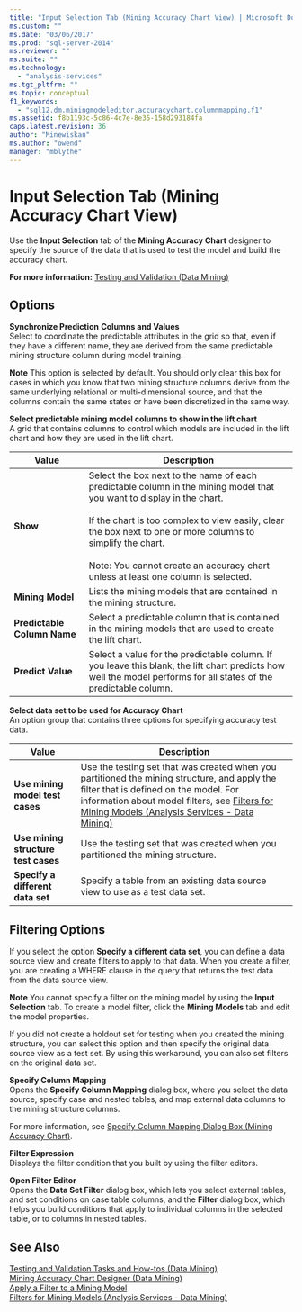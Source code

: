 ```yaml
---
title: "Input Selection Tab (Mining Accuracy Chart View) | Microsoft Docs"
ms.custom: ""
ms.date: "03/06/2017"
ms.prod: "sql-server-2014"
ms.reviewer: ""
ms.suite: ""
ms.technology: 
  - "analysis-services"
ms.tgt_pltfrm: ""
ms.topic: conceptual
f1_keywords: 
  - "sql12.dm.miningmodeleditor.accuracychart.columnmapping.f1"
ms.assetid: f8b1193c-5c86-4c7e-8e35-158d293184fa
caps.latest.revision: 36
author: "Minewiskan"
ms.author: "owend"
manager: "mblythe"
---
```

# Input Selection Tab (Mining Accuracy Chart View)
  Use the **Input Selection** tab of the **Mining Accuracy Chart** designer to specify the source of the data that is used to test the model and build the accuracy chart.  
  
 **For more information:** [Testing and Validation &#40;Data Mining&#41;](data-mining/testing-and-validation-data-mining.md)  
  
## Options  
 **Synchronize Prediction**  **Columns and Values**  
 Select to coordinate the predictable attributes in the grid so that, even if they have a different name, they are derived from the same predictable mining structure column during model training.  
  
 **Note** This option is selected by default. You should only clear this box for cases in which you know that two mining structure columns derive from the same underlying relational or multi-dimensional source, and that the columns contain the same states or have been discretized in the same way.  
  
 **Select predictable mining model columns to show in the lift chart**  
 A grid that contains columns to control which models are included in the lift chart and how they are used in the lift chart.  
  
|Value|Description|  
|-----------|-----------------|  
|**Show**|Select the box next to the name of each predictable column in the mining model that you want to display in the chart.<br /><br /> If the chart is too complex to view easily, clear the box next to one or more columns to simplify the chart.<br /><br /> Note: You cannot create an accuracy chart unless at least one column is selected.|  
|**Mining Model**|Lists the mining models that are contained in the mining structure.|  
|**Predictable Column Name**|Select a predictable column that is contained in the mining models that are used to create the lift chart.|  
|**Predict Value**|Select a value for the predictable column. If you leave this blank, the lift chart predicts how well the model performs for all states of the predictable column.|  
  
 **Select data set to be used for Accuracy Chart**  
 An option group that contains three options for specifying accuracy test data.  
  
|Value|Description|  
|-----------|-----------------|  
|**Use mining model test cases**|Use the testing set that was created when you partitioned the mining structure, and apply the filter that is defined on the model. For information about model filters, see [Filters for Mining Models &#40;Analysis Services - Data Mining&#41;](data-mining/mining-models-analysis-services-data-mining.md)|  
|**Use mining structure test cases**|Use the testing set that was created when you partitioned the mining structure.|  
|**Specify a different data set**|Specify a table from an existing data source view to use as a test data set.|  
  
## Filtering Options  
 If you select the option **Specify a different data set**, you can define a data source view and create filters to apply to that data. When you create a filter, you are creating a WHERE clause in the query that returns the test data from the data source view.  
  
 **Note** You cannot specify a filter on the mining model by using the **Input Selection** tab. To create a model filter, click the **Mining Models** tab and edit the model properties.  
  
 If you did not create a holdout set for testing when you created the mining structure, you can select this option and then specify the original data source view as a test set. By using  this workaround, you can also set filters on the original data set.  
  
 **Specify Column Mapping**  
 Opens the **Specify Column Mapping** dialog box, where you select the data source, specify case and nested tables, and map external data columns to the mining structure columns.  
  
 For more information, see [Specify Column Mapping Dialog Box &#40;Mining Accuracy Chart&#41;](specify-column-mapping-dialog-box-mining-accuracy-chart.md).  
  
 **Filter Expression**  
 Displays the filter condition that you built by using the filter editors.  
  
 **Open Filter Editor**  
 Opens the **Data Set Filter** dialog box, which lets you select external tables, and set conditions on case table columns, and the **Filter** dialog box, which helps you build conditions that apply to individual columns in the selected table, or to columns in nested tables.  
  
## See Also  
 [Testing and Validation Tasks and How-tos &#40;Data Mining&#41;](data-mining/testing-and-validation-tasks-and-how-tos-data-mining.md)   
 [Mining Accuracy Chart Designer &#40;Data Mining&#41;](mining-accuracy-chart-designer-data-mining.md)   
 [Apply a Filter to a Mining Model](data-mining/apply-a-filter-to-a-mining-model.md)   
 [Filters for Mining Models &#40;Analysis Services - Data Mining&#41;](data-mining/mining-models-analysis-services-data-mining.md)  
  
  